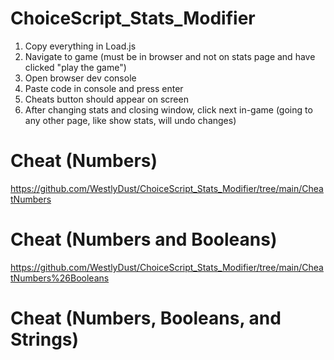 # ChoiceScript_Stats_Modifier
1. Copy everything in Load.js
2. Navigate to game (must be in browser and not on stats page and have clicked "play the game")
3. Open browser dev console
4. Paste code in console and press enter
5. Cheats button should appear on screen
6. After changing stats and closing window, click next in-game (going to any other page, like show stats, will undo changes)

# Cheat (Numbers)
https://github.com/WestlyDust/ChoiceScript_Stats_Modifier/tree/main/CheatNumbers
# Cheat (Numbers and Booleans)
https://github.com/WestlyDust/ChoiceScript_Stats_Modifier/tree/main/CheatNumbers%26Booleans
# Cheat (Numbers, Booleans, and Strings)
